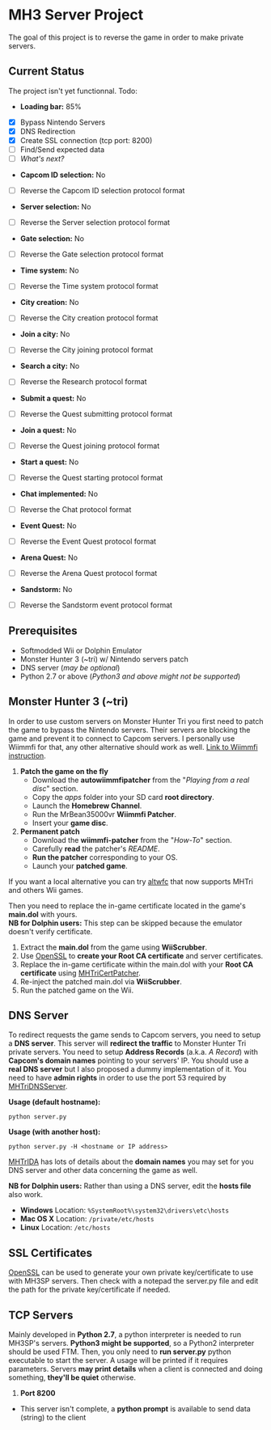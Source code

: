 # MH3 Server Project

The goal of this project is to reverse the game in order to make private servers.



Current Status
--------------
The project isn't yet functionnal. Todo:
 * **Loading bar:** 85%
- [x] Bypass Nintendo Servers
- [x] DNS Redirection
- [x] Create SSL connection (tcp port: 8200)
- [ ] Find/Send expected data
- [ ] *What's next?*
 * **Capcom ID selection:** No
- [ ] Reverse the Capcom ID selection protocol format 
 * **Server selection:** No
- [ ] Reverse the Server selection protocol format
 * **Gate selection:** No
- [ ] Reverse the Gate selection protocol format
 * **Time system:** No
- [ ] Reverse the Time system protocol format
 * **City creation:** No
- [ ] Reverse the City creation protocol format
 * **Join a city:** No
- [ ] Reverse the City joining protocol format
 * **Search a city:** No
- [ ] Reverse the Research protocol format
 * **Submit a quest:** No
- [ ] Reverse the Quest submitting protocol format
 * **Join a quest:** No
- [ ] Reverse the Quest joining protocol format
 * **Start a quest:** No
- [ ] Reverse the Quest starting protocol format
 * **Chat implemented:** No
- [ ] Reverse the Chat protocol format
 * **Event Quest:** No
- [ ] Reverse the Event Quest protocol format
 * **Arena Quest:** No
- [ ] Reverse the Arena Quest protocol format
 * **Sandstorm:** No
- [ ] Reverse the Sandstorm event protocol format



Prerequisites
-------------
 * Softmodded Wii or Dolphin Emulator
 * Monster Hunter 3 (~tri) w/ Nintendo servers patch
 * DNS server (_may be optional_)
 * Python 2.7 or above (_Python3 and above might not be supported_)



Monster Hunter 3 (~tri)
-----------------------
In order to use custom servers on Monster Hunter Tri you first need to patch the game to bypass the Nintendo servers. Their servers are blocking the game and prevent it to connect to Capcom servers. I personally use Wiimmfi for that, any other alternative should work as well.
[Link to Wiimmfi instruction](http://wiki.tockdom.com/wiki/MKWii_Network_Protocol/Server/Wiimmfi-Patcher).

1. **Patch the game on the fly**
   * Download the **autowiimmfipatcher** from the "*Playing from a real disc*" section.
   * Copy the *apps* folder into your SD card **root directory**.
   * Launch the **Homebrew Channel**.
   * Run the MrBean35000vr **Wiimmfi Patcher**.
   * Insert your **game disc**.
2. **Permanent patch**
   * Download the **wiimmfi-patcher** from the "*How-To*" section.
   * Carefully **read** the patcher's *README*.
   * **Run the patcher** corresponding to your OS.
   * Launch your **patched game**.

If you want a local alternative you can try [altwfc](https://github.com/polaris-/dwc_network_server_emulator) that now supports MHTri and others Wii games.

Then you need to replace the in-game certificate located in the game's **main.dol** with yours.  
**NB for Dolphin users:** This step can be skipped because the emulator doesn't verify certificate.

1. Extract the **main.dol** from the game using **WiiScrubber**.
2. Use [OpenSSL](https://github.com/sepalani/MHTrIDA/tree/master/server/cert) to **create your Root CA certificate** and server certificates.
3. Replace the in-game certificate within the main.dol with your **Root CA certificate** using [MHTriCertPatcher](https://github.com/sepalani/MH3SP/tree/master/cert).
4. Re-inject the patched main.dol via **WiiScrubber**.
5. Run the patched game on the Wii.



DNS Server
----------
To redirect requests the game sends to Capcom servers, you need to setup a **DNS server**. This server will **redirect the traffic** to Monster Hunter Tri private servers. You need to setup **Address Records** (a.k.a. *A Record*) with **Capcom's domain names** pointing to your servers' IP. You should use a **real DNS server** but I also proposed a dummy implementation of it. You need to have **admin rights** in order to use the port 53 required by [MHTriDNSServer](https://github.com/sepalani/MH3SP/tree/master/dns).

**Usage (default hostname):**
```
python server.py
```

**Usage (with another host):**
```
python server.py -H <hostname or IP address>
```

[MHTrIDA](https://github.com/sepalani/MHTrIDA/tree/master/server/dns) has lots of details about the **domain names** you may set for you DNS server and other data concerning the game as well.

**NB for Dolphin users:** Rather than using a DNS server, edit the **hosts file** also work.
 * **Windows** Location: ```%SystemRoot%\system32\drivers\etc\hosts```
 * **Mac OS X** Location: ```/private/etc/hosts```
 * **Linux** Location: ```/etc/hosts```



SSL Certificates
----------------
[OpenSSL](https://github.com/sepalani/MHTrIDA/tree/master/server/cert) can be used to generate your own private key/certificate to use with MH3SP servers. Then check with a notepad the server.py file and edit the path for the private key/certificate if needed.



TCP Servers
-----------
Mainly developed in **Python 2.7**, a python interpreter is needed to run MH3SP's servers. **Python3 might be supported**, so a Python2 interpreter should be used FTM. Then, you only need to **run server.py** python executable to start the server. A usage will be printed if it requires parameters. Servers **may print details** when a client is connected and doing something, **they'll be quiet** otherwise.

1. **Port 8200**
 * This server isn't complete, a **python prompt** is available to send data (string) to the client
